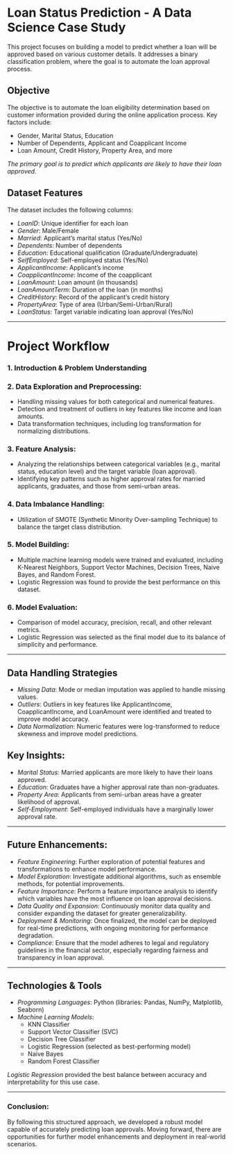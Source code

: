# Loan Status Prediction - A Data Science Case Study

This project focuses on building a model to predict whether a loan will be approved based on various customer details. It addresses a binary classification problem, where the goal is to automate the loan approval process.

## Objective

The objective is to automate the loan eligibility determination based on customer information provided during the online application process. Key factors include:
- Gender, Marital Status, Education
- Number of Dependents, Applicant and Coapplicant Income
- Loan Amount, Credit History, Property Area, and more

*The primary goal is to predict which applicants are likely to have their loan approved.*

## Dataset Features

The dataset includes the following columns:

- *LoanID*: Unique identifier for each loan
- *Gender*: Male/Female
- *Married*: Applicant’s marital status (Yes/No)
- *Dependents*: Number of dependents
- *Education*: Educational qualification (Graduate/Undergraduate)
- *SelfEmployed*: Self-employed status (Yes/No)
- *ApplicantIncome*: Applicant’s income
- *CoapplicantIncome*: Income of the coapplicant
- *LoanAmount*: Loan amount (in thousands)
- *LoanAmountTerm*: Duration of the loan (in months)
- *CreditHistory*: Record of the applicant’s credit history
- *PropertyArea*: Type of area (Urban/Semi-Urban/Rural)
- *LoanStatus*: Target variable indicating loan approval (Yes/No)

---

# Project Workflow

### 1. Introduction & Problem Understanding
### 2. Data Exploration and Preprocessing:
   - Handling missing values for both categorical and numerical features.
   - Detection and treatment of outliers in key features like income and loan amounts.
   - Data transformation techniques, including log transformation for normalizing distributions.

### 3. Feature Analysis:
   - Analyzing the relationships between categorical variables (e.g., marital status, education level) and the target variable (loan approval).
   - Identifying key patterns such as higher approval rates for married applicants, graduates, and those from semi-urban areas.

### 4. Data Imbalance Handling:
   - Utilization of SMOTE (Synthetic Minority Over-sampling Technique) to balance the target class distribution.

### 5. Model Building:
   - Multiple machine learning models were trained and evaluated, including K-Nearest Neighbors, Support Vector Machines, Decision Trees, Naive Bayes, and Random Forest.
   - Logistic Regression was found to provide the best performance on this dataset.

### 6. Model Evaluation:
   - Comparison of model accuracy, precision, recall, and other relevant metrics.
   - Logistic Regression was selected as the final model due to its balance of simplicity and performance.

---

## Data Handling Strategies

- *Missing Data*: Mode or median imputation was applied to handle missing values.
- *Outliers*: Outliers in key features like ApplicantIncome, CoapplicantIncome, and LoanAmount were identified and treated to improve model accuracy.
- *Data Normalization*: Numeric features were log-transformed to reduce skewness and improve model predictions.

## Key Insights:

- *Marital Status*: Married applicants are more likely to have their loans approved.
- *Education*: Graduates have a higher approval rate than non-graduates.
- *Property Area*: Applicants from semi-urban areas have a greater likelihood of approval.
- *Self-Employment*: Self-employed individuals have a marginally lower approval rate.

---

## Future Enhancements:

- *Feature Engineering*: Further exploration of potential features and transformations to enhance model performance.
- *Model Exploration*: Investigate additional algorithms, such as ensemble methods, for potential improvements.
- *Feature Importance*: Perform a feature importance analysis to identify which variables have the most influence on loan approval decisions.
- *Data Quality and Expansion*: Continuously monitor data quality and consider expanding the dataset for greater generalizability.
- *Deployment & Monitoring*: Once finalized, the model can be deployed for real-time predictions, with ongoing monitoring for performance degradation.
- *Compliance*: Ensure that the model adheres to legal and regulatory guidelines in the financial sector, especially regarding fairness and transparency in loan approval.

---

## Technologies & Tools

- *Programming Languages*: Python (libraries: Pandas, NumPy, Matplotlib, Seaborn)
- *Machine Learning Models*: 
   - KNN Classifier
   - Support Vector Classifier (SVC)
   - Decision Tree Classifier
   - Logistic Regression (selected as best-performing model)
   - Naive Bayes
   - Random Forest Classifier

*Logistic Regression* provided the best balance between accuracy and interpretability for this use case.

---

### Conclusion:

By following this structured approach, we developed a robust model capable of accurately predicting loan approvals. Moving forward, there are opportunities for further model enhancements and deployment in real-world scenarios.